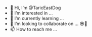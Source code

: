 - 👋 Hi, I’m @TaricEastDog
- 👀 I’m interested in ...
- 🌱 I’m currently learning ...
- 💞️ I’m looking to collaborate on ... 😎🤙
- 📫 How to reach me ...

<!---
TaricEastDog/TaricEastDog is a ✨ special ✨ repository because its `README.md` (this file) appears on your GitHub profile.
You can click the Preview link to take a look at your changes.
--->
